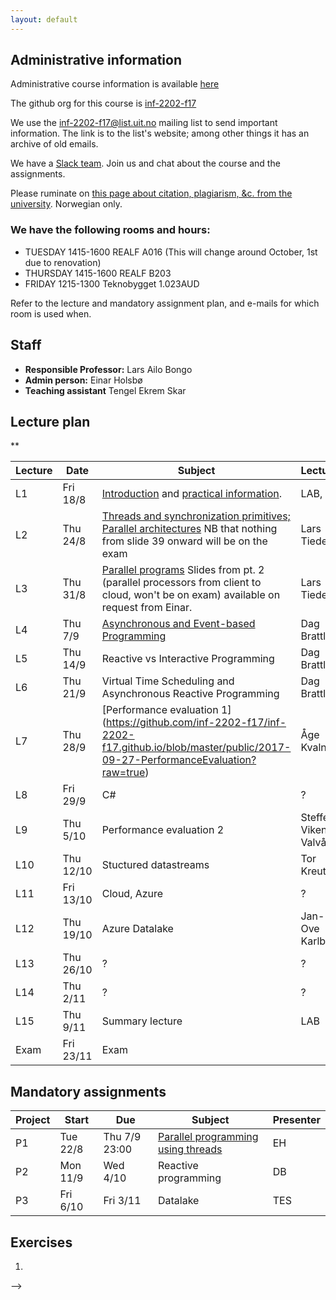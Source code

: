 ```yaml
---
layout: default
---
```


## Administrative information

Administrative course information is available [here](https://uit.no/utdanning/emner/emne/508209/inf-2202)

The github org for this course is [inf-2202-f17](https://github.com/inf-2202-f17)

We use the [inf-2202-f17@list.uit.no](https://list.uit.no/sympa/info/inf-2202-f17) mailing list to send important information. The link is to the list's website; among other things it has an archive of old emails.

We have a [Slack team](https://inf-2202-f17.slack.com/). Join us and chat about the course and the assignments.

Please ruminate on [this page about citation, plagiarism, &c. from the university](https://uit.no/om/enhet/artikkel?p_document_id=473719). Norwegian only.


### We have the following rooms and hours:

* TUESDAY 1415-1600 REALF A016 (This will change around October, 1st due to renovation)
* THURSDAY 1415-1600 REALF B203
* FRIDAY 1215-1300 Teknobygget 1.023AUD

Refer to the lecture and mandatory assignment plan, and e-mails for which room is used when.

## Staff

* **Responsible Professor:** Lars Ailo Bongo
* **Admin person:** Einar Holsbø
* **Teaching assistant** Tengel Ekrem Skar

## Lecture plan

**

| Lecture | Date      | Subject                                       | Lecturer  |
|---------|-----------|-----------------------------------------------|-----------|
| L1      | Fri 18/8  | [Introduction](public/01-introduction.pptx) and  [practical information](https://inf-2202-f17.github.io/public/inf2202-17-info.pdf). | LAB, EH   |
| L2      | Thu 24/8  | [Threads and synchronization primitives; Parallel architectures](https://github.com/inf-2202-f17/inf-2202-f17.github.io/blob/master/public/02-threads-synchronization.pptx)  NB that nothing from slide 39 onward will be on the exam | Lars Tiede |
| L3      | Thu 31/8  | [Parallel programs](https://github.com/inf-2202-f17/inf-2202-f17.github.io/blob/master/public/03-1-parallelization-process-and-architectures.pptx?raw=true) Slides from pt. 2 (parallel processors from client to cloud, won't be on exam) available on request from Einar.                             | Lars Tiede |
| L4      | Thu 7/9   | [Asynchronous and Event-based Programming](https://github.com/inf-2202-f17/inf-2202-f17.github.io/blob/master/public/04-Asynchronous%20and%20Event-Based%20Programming.pptx?raw=true)                              | Dag Brattli |
| L5      | Thu 14/9  | Reactive vs Interactive Programming                                   | Dag Brattli |
| L6      | Thu 21/9  | Virtual Time Scheduling and Asynchronous Reactive Programming         | Dag Brattli |
| L7      | Thu 28/9  | [Performance evaluation 1] (https://github.com/inf-2202-f17/inf-2202-f17.github.io/blob/master/public/2017-09-27-PerformanceEvaluation?raw=true)                      | Åge Kvalnes |
| L8      | Fri 29/9  | C#                                            | ?           |
| L9      | Thu 5/10  | Performance evaluation 2                      | Steffen Viken Valvåg |
| L10     | Thu 12/10 | Stuctured datastreams                         | Tor Kreutzer |
| L11     | Fri 13/10 | Cloud, Azure                                  | ?           |
| L12     | Thu 19/10 | Azure Datalake                                | Jan-Ove Karlberg |
| L13     | Thu 26/10 | ?                                             | ?         |
| L14     | Thu 2/11  | ?                                             | ?         |
| L15     | Thu 9/11  | Summary lecture                               | LAB       |
| Exam    | Fri 23/11 | Exam                                          |           |


## Mandatory assignments

| Project |	Start      | Due      | Subject  | Presenter |
|---------|------------|----------|----------|---------|
| P1 	    | Tue 22/8   | Thu 7/9 23:00  | [Parallel programming using threads](https://github.com/inf-2202-f17/1st_mandatory) | EH |
| P2      | Mon 11/9    | Wed 4/10 | Reactive programming | DB |
| P3      | Fri 6/10   | Fri 3/11 | Datalake | TES |



## Exercises

1. 
-->
